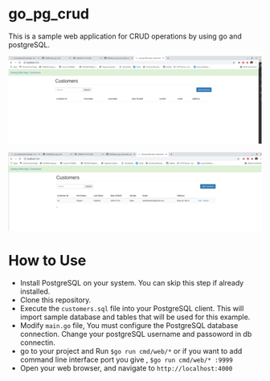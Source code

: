 # go_pg_crud

This is a sample web application for CRUD operations by using go and postgreSQL. 


![2.png](https://github.com/chittibc/go_pg_crud/blob/master/2.png)


![1.png](https://github.com/chittibc/go_pg_crud/blob/master/1.png)

# How to Use

* Install PostgreSQL on your system. You can skip this step if already installed.
* Clone this repository.
* Execute the `customers.sql` file into your PostgreSQL client. This will import sample database and tables that will be used for this example.
* Modify `main.go` file, You must configure the PostgreSQL database connection. Change your postgreSQL username and passoword in db connectin. 
* go to your project and Run `$go run cmd/web/*` or if you want to add command line interface port you give , `$go run cmd/web/* :9999` 
* Open your web browser, and navigate to `http://localhost:4000`
